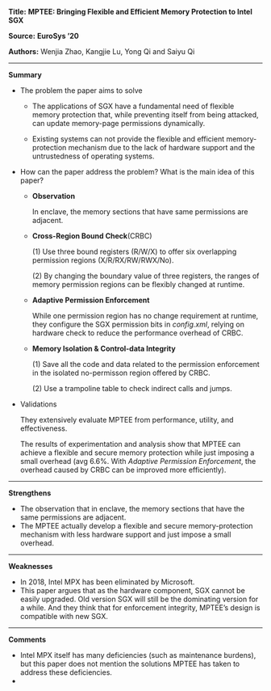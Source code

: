**Title:** **MPTEE: Bringing Flexible and Efficient Memory Protection to Intel SGX**

**Source:** **EuroSys ’20**

**Authors:** Wenjia Zhao, Kangjie Lu, Yong Qi and Saiyu Qi 

---

**Summary**

- The problem the paper aims to solve

  - The applications of SGX have a fundamental need of flexible memory protection that, while preventing itself from being attacked, can update memory-page permissions dynamically.

  - Existing systems can not provide the flexible and efficient memory-protection mechanism due to the lack of hardware support and the untrustedness of operating systems.

- How can the paper address the problem? What is the main idea of this paper?

  - **Observation**

    In enclave, the memory sections that have same permissions are adjacent.

  - **Cross-Region Bound Check**(CRBC)

    (1) Use three bound registers (R/W/X) to offer six overlapping permission regions (X/R/RX/RW/RWX/No).

    (2) By changing the boundary value of three registers, the ranges of memory permission regions can be flexibly changed at runtime.

  - **Adaptive Permission Enforcement**

    While one permission region has no change requirement at runtime, they configure the SGX permission bits in *config.xml*, relying on hardware check to reduce the performance overhead of CRBC.

  - **Memory Isolation & Control-data Integrity**

    (1) Save all the code and data related to the permission enforcement in the isolated no-permisson region offered by CRBC. 

    (2) Use a trampoline table to check indirect calls and jumps.

- Validations

  They extensively evaluate MPTEE from performance, utility, and effectiveness. 

  The results of experimentation and analysis show that MPTEE can achieve a flexible and secure memory protection while just imposing a small overhead (avg 6.6%. With *Adaptive Permission Enforcement*, the overhead caused by CRBC can be improved more efficiently).

---

**Strengthens**  

- The observation that in enclave, the memory sections that have the same permissions are adjacent.
- The MPTEE actually develop a flexible and secure memory-protection mechanism with less hardware support and just impose a small overhead.

---

**Weaknesses**  

- In 2018, Intel MPX has been eliminated by Microsoft. 
- This paper argues that as the hardware component, SGX cannot be easily upgraded. Old version SGX will still be the dominating version for a while. And they think that for enforcement integrity, MPTEE’s design is compatible with new SGX.

---

**Comments**  

- Intel MPX itself has many deficiencies (such as maintenance burdens), but this paper does not mention the solutions MPTEE has taken to address these deficiencies.
- 

